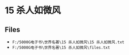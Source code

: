 # 15 杀人如微风

## Files

- `F:/5000G电子书\世界名著\15 杀人如微风\15 杀人如微风.txt`
- `F:/5000G电子书\世界名著\15 杀人如微风\files.txt`
